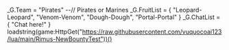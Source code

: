 _G.Team = "Pirates" --// Pirates or Marines
_G.FruitList = {
"Leopard-Leopard",
"Venom-Venom",
"Dough-Dough",
"Portal-Portal"
}
_G.ChatList = {
"Chat here!"
}
loadstring(game:HttpGet("https://raw.githubusercontent.com/vuquocoai123/lua/main/Rimus-NewBountyTest"))()
